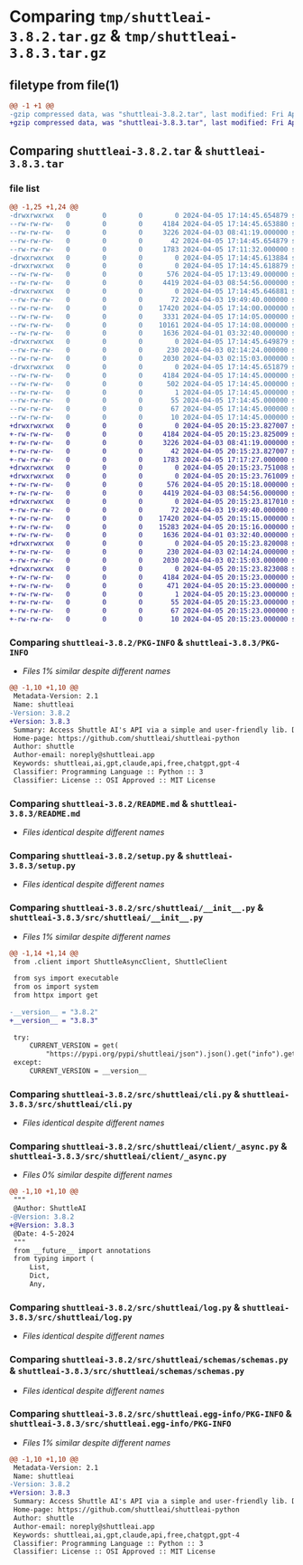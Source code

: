 # Comparing `tmp/shuttleai-3.8.2.tar.gz` & `tmp/shuttleai-3.8.3.tar.gz`

## filetype from file(1)

```diff
@@ -1 +1 @@
-gzip compressed data, was "shuttleai-3.8.2.tar", last modified: Fri Apr  5 17:14:45 2024, max compression
+gzip compressed data, was "shuttleai-3.8.3.tar", last modified: Fri Apr  5 20:15:23 2024, max compression
```

## Comparing `shuttleai-3.8.2.tar` & `shuttleai-3.8.3.tar`

### file list

```diff
@@ -1,25 +1,24 @@
-drwxrwxrwx   0        0        0        0 2024-04-05 17:14:45.654879 shuttleai-3.8.2/
--rw-rw-rw-   0        0        0     4184 2024-04-05 17:14:45.653880 shuttleai-3.8.2/PKG-INFO
--rw-rw-rw-   0        0        0     3226 2024-04-03 08:41:19.000000 shuttleai-3.8.2/README.md
--rw-rw-rw-   0        0        0       42 2024-04-05 17:14:45.654879 shuttleai-3.8.2/setup.cfg
--rw-rw-rw-   0        0        0     1783 2024-04-05 17:11:32.000000 shuttleai-3.8.2/setup.py
-drwxrwxrwx   0        0        0        0 2024-04-05 17:14:45.613884 shuttleai-3.8.2/src/
-drwxrwxrwx   0        0        0        0 2024-04-05 17:14:45.618879 shuttleai-3.8.2/src/shuttleai/
--rw-rw-rw-   0        0        0      576 2024-04-05 17:13:49.000000 shuttleai-3.8.2/src/shuttleai/__init__.py
--rw-rw-rw-   0        0        0     4419 2024-04-03 08:54:56.000000 shuttleai-3.8.2/src/shuttleai/cli.py
-drwxrwxrwx   0        0        0        0 2024-04-05 17:14:45.646881 shuttleai-3.8.2/src/shuttleai/client/
--rw-rw-rw-   0        0        0       72 2024-04-03 19:49:40.000000 shuttleai-3.8.2/src/shuttleai/client/__init__.py
--rw-rw-rw-   0        0        0    17420 2024-04-05 17:14:00.000000 shuttleai-3.8.2/src/shuttleai/client/_async.py
--rw-rw-rw-   0        0        0     3331 2024-04-05 17:14:05.000000 shuttleai-3.8.2/src/shuttleai/client/_sync.py
--rw-rw-rw-   0        0        0    10161 2024-04-05 17:14:08.000000 shuttleai-3.8.2/src/shuttleai/client/_syncr.py
--rw-rw-rw-   0        0        0     1636 2024-04-01 03:32:40.000000 shuttleai-3.8.2/src/shuttleai/log.py
-drwxrwxrwx   0        0        0        0 2024-04-05 17:14:45.649879 shuttleai-3.8.2/src/shuttleai/schemas/
--rw-rw-rw-   0        0        0      230 2024-04-03 02:14:24.000000 shuttleai-3.8.2/src/shuttleai/schemas/__init__.py
--rw-rw-rw-   0        0        0     2030 2024-04-03 02:15:03.000000 shuttleai-3.8.2/src/shuttleai/schemas/schemas.py
-drwxrwxrwx   0        0        0        0 2024-04-05 17:14:45.651879 shuttleai-3.8.2/src/shuttleai.egg-info/
--rw-rw-rw-   0        0        0     4184 2024-04-05 17:14:45.000000 shuttleai-3.8.2/src/shuttleai.egg-info/PKG-INFO
--rw-rw-rw-   0        0        0      502 2024-04-05 17:14:45.000000 shuttleai-3.8.2/src/shuttleai.egg-info/SOURCES.txt
--rw-rw-rw-   0        0        0        1 2024-04-05 17:14:45.000000 shuttleai-3.8.2/src/shuttleai.egg-info/dependency_links.txt
--rw-rw-rw-   0        0        0       55 2024-04-05 17:14:45.000000 shuttleai-3.8.2/src/shuttleai.egg-info/entry_points.txt
--rw-rw-rw-   0        0        0       67 2024-04-05 17:14:45.000000 shuttleai-3.8.2/src/shuttleai.egg-info/requires.txt
--rw-rw-rw-   0        0        0       10 2024-04-05 17:14:45.000000 shuttleai-3.8.2/src/shuttleai.egg-info/top_level.txt
+drwxrwxrwx   0        0        0        0 2024-04-05 20:15:23.827007 shuttleai-3.8.3/
+-rw-rw-rw-   0        0        0     4184 2024-04-05 20:15:23.825009 shuttleai-3.8.3/PKG-INFO
+-rw-rw-rw-   0        0        0     3226 2024-04-03 08:41:19.000000 shuttleai-3.8.3/README.md
+-rw-rw-rw-   0        0        0       42 2024-04-05 20:15:23.827007 shuttleai-3.8.3/setup.cfg
+-rw-rw-rw-   0        0        0     1783 2024-04-05 17:17:27.000000 shuttleai-3.8.3/setup.py
+drwxrwxrwx   0        0        0        0 2024-04-05 20:15:23.751008 shuttleai-3.8.3/src/
+drwxrwxrwx   0        0        0        0 2024-04-05 20:15:23.761009 shuttleai-3.8.3/src/shuttleai/
+-rw-rw-rw-   0        0        0      576 2024-04-05 20:15:18.000000 shuttleai-3.8.3/src/shuttleai/__init__.py
+-rw-rw-rw-   0        0        0     4419 2024-04-03 08:54:56.000000 shuttleai-3.8.3/src/shuttleai/cli.py
+drwxrwxrwx   0        0        0        0 2024-04-05 20:15:23.817010 shuttleai-3.8.3/src/shuttleai/client/
+-rw-rw-rw-   0        0        0       72 2024-04-03 19:49:40.000000 shuttleai-3.8.3/src/shuttleai/client/__init__.py
+-rw-rw-rw-   0        0        0    17420 2024-04-05 20:15:15.000000 shuttleai-3.8.3/src/shuttleai/client/_async.py
+-rw-rw-rw-   0        0        0    15283 2024-04-05 20:15:16.000000 shuttleai-3.8.3/src/shuttleai/client/_sync.py
+-rw-rw-rw-   0        0        0     1636 2024-04-01 03:32:40.000000 shuttleai-3.8.3/src/shuttleai/log.py
+drwxrwxrwx   0        0        0        0 2024-04-05 20:15:23.820008 shuttleai-3.8.3/src/shuttleai/schemas/
+-rw-rw-rw-   0        0        0      230 2024-04-03 02:14:24.000000 shuttleai-3.8.3/src/shuttleai/schemas/__init__.py
+-rw-rw-rw-   0        0        0     2030 2024-04-03 02:15:03.000000 shuttleai-3.8.3/src/shuttleai/schemas/schemas.py
+drwxrwxrwx   0        0        0        0 2024-04-05 20:15:23.823008 shuttleai-3.8.3/src/shuttleai.egg-info/
+-rw-rw-rw-   0        0        0     4184 2024-04-05 20:15:23.000000 shuttleai-3.8.3/src/shuttleai.egg-info/PKG-INFO
+-rw-rw-rw-   0        0        0      471 2024-04-05 20:15:23.000000 shuttleai-3.8.3/src/shuttleai.egg-info/SOURCES.txt
+-rw-rw-rw-   0        0        0        1 2024-04-05 20:15:23.000000 shuttleai-3.8.3/src/shuttleai.egg-info/dependency_links.txt
+-rw-rw-rw-   0        0        0       55 2024-04-05 20:15:23.000000 shuttleai-3.8.3/src/shuttleai.egg-info/entry_points.txt
+-rw-rw-rw-   0        0        0       67 2024-04-05 20:15:23.000000 shuttleai-3.8.3/src/shuttleai.egg-info/requires.txt
+-rw-rw-rw-   0        0        0       10 2024-04-05 20:15:23.000000 shuttleai-3.8.3/src/shuttleai.egg-info/top_level.txt
```

### Comparing `shuttleai-3.8.2/PKG-INFO` & `shuttleai-3.8.3/PKG-INFO`

 * *Files 1% similar despite different names*

```diff
@@ -1,10 +1,10 @@
 Metadata-Version: 2.1
 Name: shuttleai
-Version: 3.8.2
+Version: 3.8.3
 Summary: Access Shuttle AI's API via a simple and user-friendly lib. Dashboard: https://shuttleai.app Discord: https://discord.gg/shuttleai
 Home-page: https://github.com/shuttleai/shuttleai-python
 Author: shuttle
 Author-email: noreply@shuttleai.app
 Keywords: shuttleai,ai,gpt,claude,api,free,chatgpt,gpt-4
 Classifier: Programming Language :: Python :: 3
 Classifier: License :: OSI Approved :: MIT License
```

### Comparing `shuttleai-3.8.2/README.md` & `shuttleai-3.8.3/README.md`

 * *Files identical despite different names*

### Comparing `shuttleai-3.8.2/setup.py` & `shuttleai-3.8.3/setup.py`

 * *Files identical despite different names*

### Comparing `shuttleai-3.8.2/src/shuttleai/__init__.py` & `shuttleai-3.8.3/src/shuttleai/__init__.py`

 * *Files 1% similar despite different names*

```diff
@@ -1,14 +1,14 @@
 from .client import ShuttleAsyncClient, ShuttleClient
 
 from sys import executable
 from os import system
 from httpx import get
 
-__version__ = "3.8.2"
+__version__ = "3.8.3"
 
 try:
     CURRENT_VERSION = get(
         "https://pypi.org/pypi/shuttleai/json").json().get("info").get("version")
 except:
     CURRENT_VERSION = __version__
```

### Comparing `shuttleai-3.8.2/src/shuttleai/cli.py` & `shuttleai-3.8.3/src/shuttleai/cli.py`

 * *Files identical despite different names*

### Comparing `shuttleai-3.8.2/src/shuttleai/client/_async.py` & `shuttleai-3.8.3/src/shuttleai/client/_async.py`

 * *Files 0% similar despite different names*

```diff
@@ -1,10 +1,10 @@
 """
 @Author: ShuttleAI
-@Version: 3.8.2
+@Version: 3.8.3
 @Date: 4-5-2024
 """
 from __future__ import annotations
 from typing import (
     List,
     Dict,
     Any,
```

### Comparing `shuttleai-3.8.2/src/shuttleai/log.py` & `shuttleai-3.8.3/src/shuttleai/log.py`

 * *Files identical despite different names*

### Comparing `shuttleai-3.8.2/src/shuttleai/schemas/schemas.py` & `shuttleai-3.8.3/src/shuttleai/schemas/schemas.py`

 * *Files identical despite different names*

### Comparing `shuttleai-3.8.2/src/shuttleai.egg-info/PKG-INFO` & `shuttleai-3.8.3/src/shuttleai.egg-info/PKG-INFO`

 * *Files 1% similar despite different names*

```diff
@@ -1,10 +1,10 @@
 Metadata-Version: 2.1
 Name: shuttleai
-Version: 3.8.2
+Version: 3.8.3
 Summary: Access Shuttle AI's API via a simple and user-friendly lib. Dashboard: https://shuttleai.app Discord: https://discord.gg/shuttleai
 Home-page: https://github.com/shuttleai/shuttleai-python
 Author: shuttle
 Author-email: noreply@shuttleai.app
 Keywords: shuttleai,ai,gpt,claude,api,free,chatgpt,gpt-4
 Classifier: Programming Language :: Python :: 3
 Classifier: License :: OSI Approved :: MIT License
```

